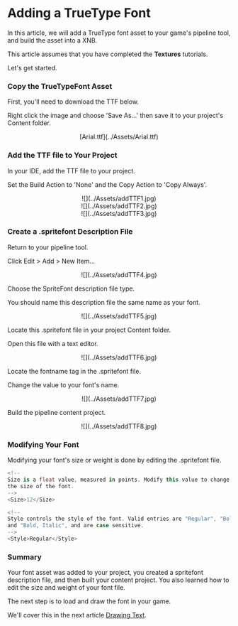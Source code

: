 


# Adding a TrueType Font


In this article, we will add a TrueType font asset to your game's pipeline tool, and build the asset into a XNB.

This article assumes that you have completed the **Textures** tutorials.

Let's get started.


### Copy the TrueTypeFont Asset


First, you'll need to download the TTF below. 

Right click the image and choose 'Save As...' then save it to your project's Content folder.


<center>[Arial.ttf](../Assets/Arial.ttf)</center>


### Add the TTF file to Your Project


In your IDE, add the TTF file to your project.

Set the Build Action to 'None' and the Copy Action to 'Copy Always'.


<center>![](../Assets/addTTF1.jpg)</center>

<center>![](../Assets/addTTF2.jpg)</center>

<center>![](../Assets/addTTF3.jpg)</center>


### Create a .spritefont Description File


Return to your pipeline tool.

Click Edit > Add > New Item...


<center>![](../Assets/addTTF4.jpg)</center>


Choose the SpriteFont description file type.

You should name this description file the same name as your font.


<center>![](../Assets/addTTF5.jpg)</center>


Locate this .spritefont file in your project Content folder.

Open this file with a text editor.


<center>![](../Assets/addTTF6.jpg)</center>


Locate the fontname tag in the .spritefont file.

Change the value to your font's name.


<center>![](../Assets/addTTF7.jpg)</center>


Build the pipeline content project.


<center>![](../Assets/addTTF8.jpg)</center>


### Modifying Your Font


Modifying your font's size or weight is done by editing the .spritefont file.


```cs
<!--
Size is a float value, measured in points. Modify this value to change
the size of the font.
-->
<Size>12</Size>
```	


```cs
<!--
Style controls the style of the font. Valid entries are "Regular", "Bold", "Italic",
and "Bold, Italic", and are case sensitive.
-->
<Style>Regular</Style>
```	


### Summary


Your font asset was added to your project, you created a spritefont description file, 
and then built your content project. You also learned how to edit the size and weight
of your font file.


The next step is to load and draw the font in your game.

We'll cover this in the next article [Drawing Text](FontDrawing.md).



